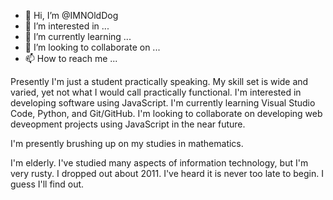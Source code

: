 - 👋 Hi, I’m @IMNOldDog
- 👀 I’m interested in ...
- 🌱 I’m currently learning ...
- 💞️ I’m looking to collaborate on ...
- 📫 How to reach me ...

<!---
IMNOldDog/IMNOldDog is a ✨ special ✨ repository because its `README.md` (this file) appears on your GitHub profile.
You can click the Preview link to take a look at your changes.
--->
Presently I'm just a student practically speaking.
My skill set is wide and varied, yet not what I would call practically functional.
I'm interested in developing software using JavaScript.
I'm currently learning Visual Studio Code, Python, and Git/GitHub.
I'm looking to collaborate on developing web deveopment projects using JavaScript in the near future.

I'm presently brushing up on my studies in mathematics.

I'm elderly. I've studied many aspects of information technology, but I'm very rusty.
I dropped out about 2011.
I've heard it is never too late to begin.
I guess I'll find out.
